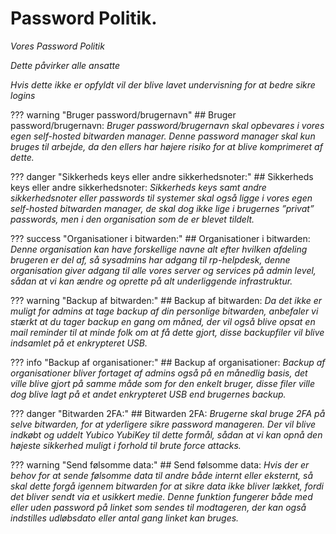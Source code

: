 # Password Politik.

*Vores Password Politik*

*Dette påvirker alle ansatte*

*Hvis dette ikke er opfyldt vil der blive lavet undervisning for at bedre sikre logins*

??? warning "Bruger password/brugernavn"
    ## Bruger password/brugernavn:
    *Bruger password/brugernavn skal opbevares i vores egen self-hosted bitwarden manager. Denne 
    password manager skal kun bruges til arbejde, da den ellers har højere risiko for at blive 
    komprimeret af dette.*


??? danger "Sikkerheds keys eller andre sikkerhedsnoter:"
    ## Sikkerheds keys eller andre sikkerhedsnoter:
    *Sikkerheds keys samt andre sikkerhedsnoter eller passwords til systemer skal også ligge i vores egen 
    self-hosted bitwarden manager, de skal dog ikke lige i brugernes ”privat” passwords, men i den 
    organisation som de er blevet tildelt.*


??? success "Organisationer i bitwarden:"
    ## Organisationer i bitwarden:
    *Denne organisation kan have forskellige navne alt efter hvilken afdeling brugeren er del af, så 
    sysadmins har adgang til rp-helpdesk, denne organisation giver adgang til alle vores server og 
    services på admin level, sådan at vi kan ændre og oprette på alt underliggende infrastruktur.*


??? warning "Backup af bitwarden:"
    ## Backup af bitwarden:
    *Da det ikke er muligt for admins at tage backup af din personlige bitwarden, anbefaler vi stærkt at 
    du tager backup en gang om måned, der vil også blive opsat en mail reminder til at minde folk om at 
    få dette gjort, disse backupfiler vil blive indsamlet på et enkrypteret USB.*


??? info "Backup af organisationer:"
    ## Backup af organisationer:
    *Backup af organisationer bliver fortaget af admins også på en månedlig basis, det ville blive gjort på 
    samme måde som for den enkelt bruger, disse filer ville dog blive lagt på et andet enkrypteret USB
    end brugernes backup.*


??? danger "Bitwarden 2FA:"
    ## Bitwarden 2FA:
    *Brugerne skal bruge 2FA på selve bitwarden, for at yderligere sikre password manageren. Der vil 
    blive indkøbt og uddelt Yubico YubiKey til dette formål, sådan at vi kan opnå den højeste sikkerhed 
    muligt i forhold til brute force attacks.*


??? warning "Send følsomme data:"
    ## Send følsomme data:
    *Hvis der er behov for at sende følsomme data til andre både internt eller eksternt, så skal dette forgå 
    igennem bitwarden for at sikre data ikke bliver lækket, fordi det bliver sendt via et usikkert medie.
    Denne funktion fungerer både med eller uden password på linket som sendes til modtageren, der 
    kan også indstilles udløbsdato eller antal gang linket kan bruges.*